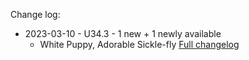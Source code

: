 Change log:
* 2023-03-10 - U34.3 - 1 new + 1 newly available
  * White Puppy, Adorable Sickle-fly
[Full changelog](Changelog.md)
